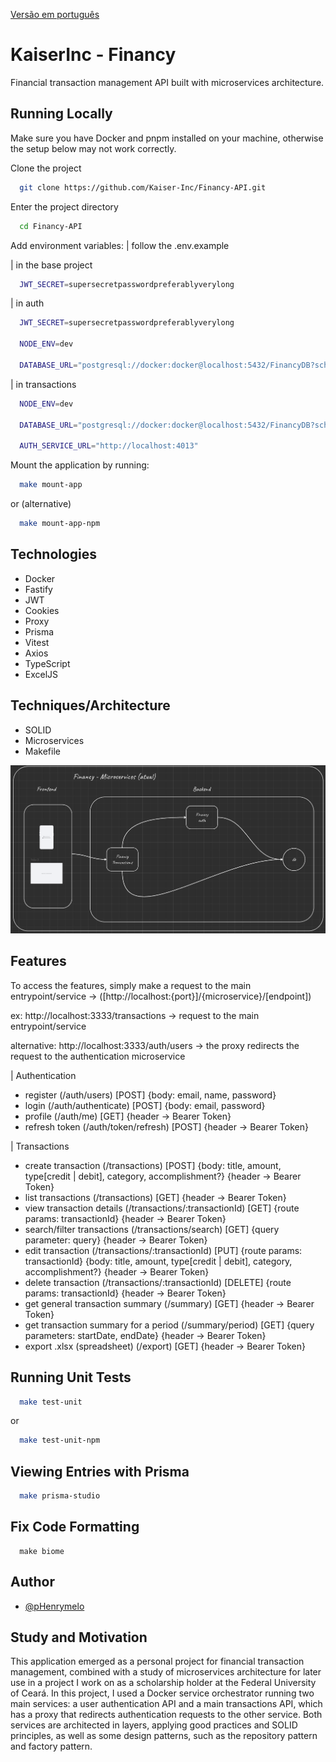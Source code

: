 [Versão em português](./README.md)

# KaiserInc - Financy

Financial transaction management API built with microservices architecture.

## Running Locally

Make sure you have Docker and pnpm installed on your machine, otherwise the setup below may not work correctly.

Clone the project

```bash
  git clone https://github.com/Kaiser-Inc/Financy-API.git
```

Enter the project directory

```bash
  cd Financy-API
```

Add environment variables:
| follow the .env.example

| in the base project

```bash
  JWT_SECRET=supersecretpasswordpreferablyverylong
```

| in auth

```bash
  JWT_SECRET=supersecretpasswordpreferablyverylong

  NODE_ENV=dev

  DATABASE_URL="postgresql://docker:docker@localhost:5432/FinancyDB?schema=public"
```

| in transactions

```bash
  NODE_ENV=dev

  DATABASE_URL="postgresql://docker:docker@localhost:5432/FinancyDB?schema=public"

  AUTH_SERVICE_URL="http://localhost:4013"
```

Mount the application by running:

```bash
  make mount-app
```

or (alternative)

```bash
  make mount-app-npm
```

## Technologies
- Docker
- Fastify
- JWT
- Cookies
- Proxy
- Prisma
- Vitest
- Axios
- TypeScript
- ExcelJS

## Techniques/Architecture
- SOLID
- Microservices
- Makefile

<p align="center">
  <img src="./diagram.png" alt="Financy API Architecture" />
</p>

## Features

To access the features, simply make a request to the main entrypoint/service -> ([http://localhost:{port}]/{microservice}/[endpoint])

ex: http://localhost:3333/transactions -> request to the main entrypoint/service

alternative: http://localhost:3333/auth/users -> the proxy redirects the request to the authentication microservice

| Authentication
- register (/auth/users) [POST] {body: email, name, password}
- login (/auth/authenticate) [POST] {body: email, password}
- profile (/auth/me) [GET] {header -> Bearer Token}
- refresh token (/auth/token/refresh) [POST] {header -> Bearer Token}

| Transactions
- create transaction (/transactions) [POST] {body: title, amount, type[credit | debit], category, accomplishment?} {header -> Bearer Token}
- list transactions (/transactions) [GET] {header -> Bearer Token}
- view transaction details (/transactions/:transactionId) [GET] {route params: transactionId} {header -> Bearer Token}
- search/filter transactions (/transactions/search) [GET] {query parameter: query} {header -> Bearer Token}
- edit transaction (/transactions/:transactionId) [PUT] {route params: transactionId} {body: title, amount, type[credit | debit], category, accomplishment?} {header -> Bearer Token}
- delete transaction (/transactions/:transactionId) [DELETE] {route params: transactionId} {header -> Bearer Token}
- get general transaction summary (/summary) [GET] {header -> Bearer Token}
- get transaction summary for a period (/summary/period) [GET] {query parameters: startDate, endDate} {header -> Bearer Token}
- export .xlsx (spreadsheet) (/export) [GET] {header -> Bearer Token}

## Running Unit Tests

```bash
  make test-unit
```

or

```bash
  make test-unit-npm
```

## Viewing Entries with Prisma

```bash
  make prisma-studio
```

## Fix Code Formatting

```
  make biome
```

## Author

- [@pHenrymelo](https://github.com/pHenrymelo)

## Study and Motivation

This application emerged as a personal project for financial transaction management, combined with a study of microservices architecture for later use in a project I work on as a scholarship holder at the Federal University of Ceará. In this project, I used a Docker service orchestrator running two main services: a user authentication API and a main transactions API, which has a proxy that redirects authentication requests to the other service. Both services are architected in layers, applying good practices and SOLID principles, as well as some design patterns, such as the repository pattern and factory pattern. 
